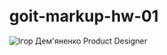 # goit-markup-hw-01
<img
                class="img"
                srcset="
                  ./images/team/img1_mob@1x_450_460.jpg 450w,
                  ./images/team/img1_mob@2x_900_920.jpg 900w,
                  ./images/team/img1_tab@1x_354_374.jpg 354w,
                  ./images/team/img1_tab@2x_708_748.jpg 708w,
                  ./images/team/img1_ds@1x_270_260.jpg  270w,
                  ./images/team/img1_ds@2x_540_520.jpg  540w
                "
                src="./images/team/img1_mob@1x_450_460.jpg"
                alt="Ігор Дем'яненко Product Designer"
                sizes="(min-width: 1200px) 270px, (min-width: 768px) 354px, (min-width: 480px) 450px, 100vw"
              />